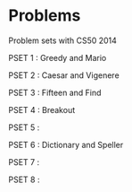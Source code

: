 # Problems
Problem sets with CS50 2014

PSET 1 : Greedy and Mario

PSET 2 : Caesar and Vigenere

PSET 3 : Fifteen and Find

PSET 4 : Breakout

PSET 5 :

PSET 6 : Dictionary and Speller

PSET 7 :

PSET 8 : 
